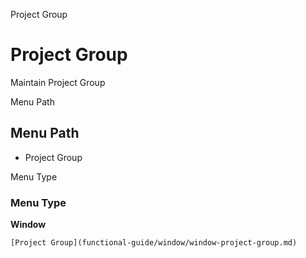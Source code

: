 
Project Group
# Project Group


Maintain Project Group

Menu Path
## Menu Path



- Project Group

Menu Type
### Menu Type

**Window**


```
[Project Group](functional-guide/window/window-project-group.md)
```